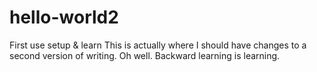 # hello-world2
First use setup &amp; learn
This is actually where I should have changes to a second version of writing.  Oh well.  Backward learning is learning.
